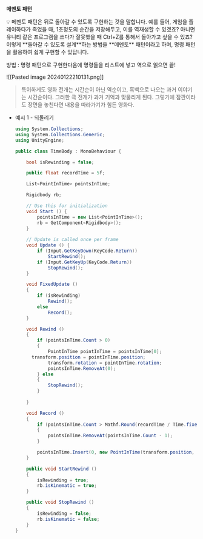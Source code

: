 
**메멘토 패턴**

<aside> 💡 메멘토 패턴은 뒤로 돌아갈 수 있도록 구현하는 것을 말합니다. 예를 들어, 게임을 플레이하다가 죽었을 때, 1초정도의 순간을 저장해두고, 이를 역재생할 수 있겠죠? 아니면 유니티 같은 프로그램을 쓰다가 잘못했을 때 Ctrl+Z를 통해서 돌아가고 싶을 수 있죠? 이렇게 **돌아갈 수 있도록 설계**하는 방법을 **메멘토** 패턴이라고 하며, 명령 패턴을 활용하여 쉽게 구현할 수 있답니다.

방법 : 명령 패턴으로 구현한다음에 명령들을 리스트에 넣고 역으로 읽으면 끝!

</aside>

![[Pasted image 20240122210131.png]]

> 특이하게도 영화 전개는 시간순이 아닌 역순이고, 흑백으로 나오는 과거 이야기는 시간순이다. 그러한 극 전개가 과거 기억과 맞물리게 된다. 그렇기에 잠깐이라도 장면을 놓친다면 내용을 따라가기가 힘든 영화다.

- 예시 1 - 되돌리기
    
    ```csharp
    using System.Collections;
    using System.Collections.Generic;
    using UnityEngine;
    
    public class TimeBody : MonoBehaviour {
    
    	bool isRewinding = false;
    
    	public float recordTime = 5f;
    
    	List<PointInTime> pointsInTime;
    
    	Rigidbody rb;
    
    	// Use this for initialization
    	void Start () {
    		pointsInTime = new List<PointInTime>();
    		rb = GetComponent<Rigidbody>();
    	}
    	
    	// Update is called once per frame
    	void Update () {
    		if (Input.GetKeyDown(KeyCode.Return))
    			StartRewind();
    		if (Input.GetKeyUp(KeyCode.Return))
    			StopRewind();
    	}
    
    	void FixedUpdate ()
    	{
    		if (isRewinding)
    			Rewind();
    		else
    			Record();
    	}
    
    	void Rewind ()
    	{
    		if (pointsInTime.Count > 0)
    		{
    			PointInTime pointInTime = pointsInTime[0];
          transform.position = pointInTime.position;
    			transform.rotation = pointInTime.rotation;
    			pointsInTime.RemoveAt(0);
    		} else
    		{
    			StopRewind();
    		}
    		
    	}
    
    	void Record ()
    	{
    		if (pointsInTime.Count > Mathf.Round(recordTime / Time.fixedDeltaTime))
    		{
    			pointsInTime.RemoveAt(pointsInTime.Count - 1);
    		}
    
    		pointsInTime.Insert(0, new PointInTime(transform.position, transform.rotation));
    	}
    
    	public void StartRewind ()
    	{
    		isRewinding = true;
    		rb.isKinematic = true;
    	}
    
    	public void StopRewind ()
    	{
    		isRewinding = false;
    		rb.isKinematic = false;
    	}
    }
    ```
    

